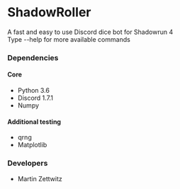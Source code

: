 # ShadowRoller
A fast and easy to use Discord dice bot for Shadowrun 4  
Type --help for more available commands

### Dependencies
#### Core
- Python 3.6
- Discord 1.7.1
- Numpy

#### Additional testing
- qrng
- Matplotlib

### Developers
- Martin Zettwitz